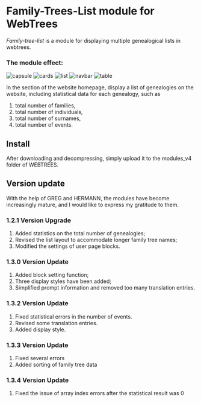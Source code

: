 Family-Trees-List module for WebTrees
=====================================
*Family-tree-list* is a module for displaying multiple genealogical lists in webtrees.

### The module effect:

![capsule](https://github.com/iyoua/Family-Trees-List/assets/102014216/8fce766b-5641-4c15-95b2-6f0ba1f9d937)
![cards](https://github.com/iyoua/Family-Trees-List/assets/102014216/ff239166-3b00-47f6-b609-8242953b7b98)
![list](https://github.com/iyoua/Family-Trees-List/assets/102014216/4c94f5cd-2499-43e9-bcf7-4986d9a691b3)
![navbar](https://github.com/iyoua/Family-Trees-List/assets/102014216/898d7eec-e9e4-410d-8d33-406227eed23d)
![table](https://github.com/iyoua/Family-Trees-List/assets/102014216/666f99c7-7851-4500-8539-94772042e8ac)

In the section of the website homepage, display a list of genealogies on the website, including statistical data for each genealogy, such as 
1. total number of families,
2. total number of individuals,
3. total number of surnames,
4. total number of events.

Install
----------
After downloading and decompressing, simply upload it to the modules_v4 folder of WEBTREES.

Version update
---------------
With the help of GREG and HERMANN, the modules have become increasingly mature, and I would like to express my gratitude to them.

### 1.2.1 Version Upgrade

1. Added statistics on the total number of genealogies;
2. Revised the list layout to accommodate longer family tree names;
3. Modified the settings of user page blocks.


### 1.3.0 Version Update

1. Added block setting function;
2. Three display styles have been added;
3. Simplified prompt information and removed too many translation entries.


### 1.3.2 Version Update

1. Fixed statistical errors in the number of events.
2. Revised some translation entries.
3. Added display style.


### 1.3.3 Version Update

1. Fixed several errors
2. Added sorting of family tree data


### 1.3.4 Version Update

1. Fixed the issue of array index errors after the statistical result was 0
